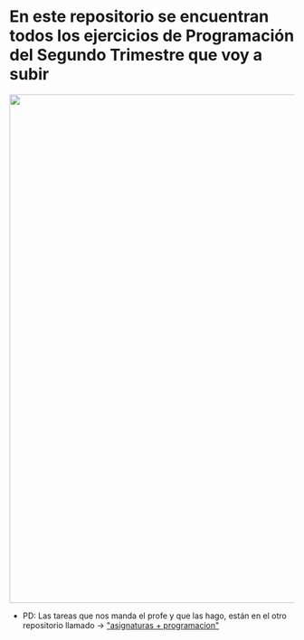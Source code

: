 # En este repositorio se encuentran todos los ejercicios de Programación del Segundo Trimestre que voy a subir 
<img src ="https://www.computerworld.es/archivos/202205/java-concurrency.png" align="center" width="900"> </h1></b>
- PD: Las tareas que nos manda el profe y que las hago, están en el otro repositorio llamado ->  ["asignaturas + programacion"](https://github.com/anaa-chun/asignaturas/tree/main/PROGRAMACIÓN)
